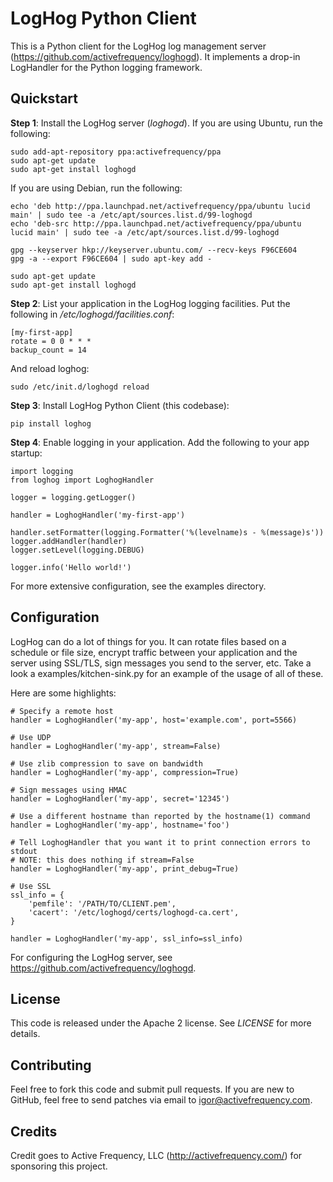 
# LogHog Python Client

This is a Python client for the LogHog log management server (https://github.com/activefrequency/loghogd).
It implements a drop-in LogHandler for the Python logging framework.

## Quickstart

**Step 1**: Install the LogHog server (*loghogd*). If you are using Ubuntu, run the following:

    sudo add-apt-repository ppa:activefrequency/ppa
    sudo apt-get update
    sudo apt-get install loghogd

If you are using Debian, run the following:

    echo 'deb http://ppa.launchpad.net/activefrequency/ppa/ubuntu lucid main' | sudo tee -a /etc/apt/sources.list.d/99-loghogd
    echo 'deb-src http://ppa.launchpad.net/activefrequency/ppa/ubuntu lucid main' | sudo tee -a /etc/apt/sources.list.d/99-loghogd
    
    gpg --keyserver hkp://keyserver.ubuntu.com/ --recv-keys F96CE604
    gpg -a --export F96CE604 | sudo apt-key add -
    
    sudo apt-get update
    sudo apt-get install loghogd

**Step 2**: List your application in the LogHog logging facilities. Put the following in */etc/loghogd/facilities.conf*:

    [my-first-app]
    rotate = 0 0 * * *
    backup_count = 14

And reload loghog:

    sudo /etc/init.d/loghogd reload

**Step 3**: Install LogHog Python Client (this codebase):

    pip install loghog

**Step 4**: Enable logging in your application. Add the following to your app startup:

    import logging
    from loghog import LoghogHandler

    logger = logging.getLogger()

    handler = LoghogHandler('my-first-app')

    handler.setFormatter(logging.Formatter('%(levelname)s - %(message)s'))
    logger.addHandler(handler)
    logger.setLevel(logging.DEBUG)

    logger.info('Hello world!')

For more extensive configuration, see the examples directory.

## Configuration

LogHog can do a lot of things for you. It can rotate files based on a schedule or file size,
encrypt traffic between your application and the server using SSL/TLS, sign messages you send
to the server, etc. Take a look a examples/kitchen-sink.py for an example of the usage of
all of these.

Here are some highlights:

    # Specify a remote host
    handler = LoghogHandler('my-app', host='example.com', port=5566)
    
    # Use UDP
    handler = LoghogHandler('my-app', stream=False)
    
    # Use zlib compression to save on bandwidth
    handler = LoghogHandler('my-app', compression=True)
    
    # Sign messages using HMAC
    handler = LoghogHandler('my-app', secret='12345')
    
    # Use a different hostname than reported by the hostname(1) command
    handler = LoghogHandler('my-app', hostname='foo')
    
    # Tell LoghogHandler that you want it to print connection errors to stdout
    # NOTE: this does nothing if stream=False
    handler = LoghogHandler('my-app', print_debug=True)
    
    # Use SSL
    ssl_info = {
        'pemfile': '/PATH/TO/CLIENT.pem',
        'cacert': '/etc/loghogd/certs/loghogd-ca.cert',
    }
    
    handler = LoghogHandler('my-app', ssl_info=ssl_info)

For configuring the LogHog server, see https://github.com/activefrequency/loghogd.

## License

This code is released under the Apache 2 license. See *LICENSE* for more details.

## Contributing

Feel free to fork this code and submit pull requests. If you are new to GitHub,
feel free to send patches via email to igor@activefrequency.com.

## Credits

Credit goes to Active Frequency, LLC (http://activefrequency.com/) for sponsoring this project.


